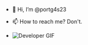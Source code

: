 - 👋 Hi, I’m @portg4s23
- 📫 How to reach me? Don't.

- ![Developer GIF](https://giphy.com/embed/wzWxTUiXRQDYc)

<!---
portg4s23/portg4s23 is a ✨ special ✨ repository because its `README.md` (this file) appears on your GitHub profile.
You can click the Preview link to take a look at your changes.
--->

